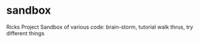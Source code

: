 # sandbox
Ricks Project Sandbox of various code: brain-storm, tutorial walk thrus, try different things
